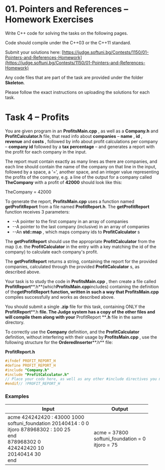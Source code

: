 # 01. Pointers and References – Homework Exercises

Write C++ code for solving the tasks on the following pages.

Code should compile under the C++03 or the C++11 standard.

Submit your solutions here: [https://judge.softuni.bg/Contests/1150/01-Pointers-and-References-Homework](https://judge.softuni.bg/Contests/1150/01-Pointers-and-References-Homework)

Any code files that are part of the task are provided under the folder **Skeleton**.

Please follow the exact instructions on uploading the solutions for each task.

# Task 4 – Profits

You are given program in an **ProfitsMain.cpp** , as well as a **Company.h** and **ProfitCalculator.h** file, that read info about **companies** – **name** , **id** , **revenue** and **costs** , followed by info about profit calculations per company – **company id** followed by a **tax percentage** – and generates a report with the profit for each company in the input.

The report must contain exactly as many lines as there are companies, and each line should contain the name of the company on that line in the input, followed by a space, a &#39;=&#39;, another space, and an integer value representing the profits of the company, e.g. a line of the output for a company called **TheCompany** with a profit of **42000** should look like this:

TheCompany = 42000

To generate the report, **ProfitsMain.cpp** uses a function named **getProfitReport** from a file named **ProfitReport.h**. The **getProfitReport** function receives 3 parameters:

- --A pointer to the first company in an array of companies
- --A pointer to the last company (inclusive) in an array of companies
- --An **std::map** , which maps company ids to **ProfitCalculator** s

The **getProfitReport** should use the appropriate **ProfitCalculator** from the map (i.e. the **ProfitCalculator** in the entry with a key matching the id of the company) to calculate each company&#39;s profit.

The **getProfitReport** returns a string, containing the report for the provided companies, calculated through the provided **ProfitCalculator** s, as described above.

Your task is to study the code in **ProfitsMain.cpp** , then create a file called **ProfitReport****.h**(which**ProfitsMain.cpp**includes) containing the definition of the**getProfitReport **function, written in such a way that** ProfitsMain.cpp** compiles successfully and works as described above.

You should submit a single **.zip** file for this task, containing ONLY the **ProfitReport****.h **file. The Judge system has a copy of the other files and will compile them along with your** ProfitReport ****.h** file in the same directory.

To correctly use the **Company** definition, and the **ProfitCalculator** definition, without interfering with their usage by **ProfitsMain.cpp** , use the following structure for the **OrderedInserter****.h** file:

**ProfitReport.h**
```cpp
#ifndef PROFIT_REPORT_H
#define PROFIT_REPORT_H
#include "Company.h"
#include "ProfitCalculator.h"
// Place your code here, as well as any other #include directives you might need
#endif// !PROFIT_REPORT_H
```
### Examples

| **Input** | **Output** |
| --- | --- |
| acme 424242420 : 43000 1000 <br> softuni\_foundation 20140414 : 0 0 <br> itjoro 878968302 : 100 25 <br> end <br> 878968302 0 <br> 424242420 10 <br> 20140414 30 <br> end | acme = 37800 <br> softuni\_foundation = 0 <br> itjoro = 75 |
